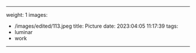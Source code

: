 
---
weight: 1
images:
- /images/edited/113.jpeg
title: Picture
date: 2023:04:05 11:17:39
tags:
- luminar
- work
---